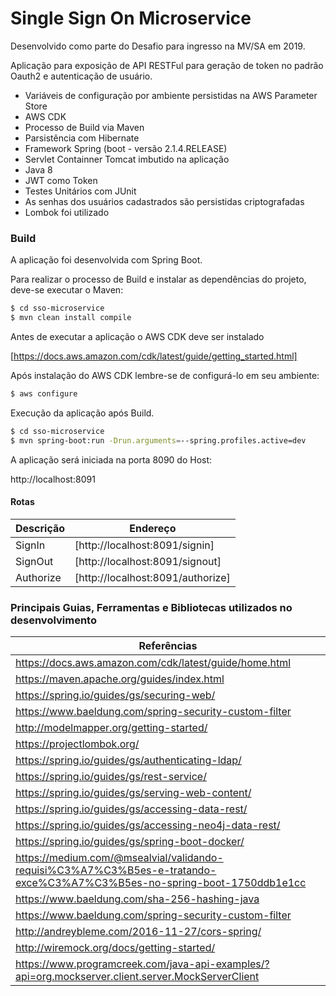 # Single Sign On Microservice

Desenvolvido como parte do Desafio para ingresso na MV/SA em 2019.

Aplicação para exposição de API RESTFul para geração de token no padrão Oauth2 e autenticação de usuário.

  - Variáveis de configuração por ambiente persistidas na AWS Parameter Store
  - AWS CDK
  - Processo de Build via Maven
  - Parsistência com Hibernate
  - Framework Spring (boot - versão 2.1.4.RELEASE)
  - Servlet Containner Tomcat imbutido na aplicação
  - Java 8
  - JWT como Token
  - Testes Unitários com JUnit
  - As senhas dos usuários cadastrados são persistidas criptografadas
  - Lombok foi utilizado

### Build

A aplicação foi desenvolvida com Spring Boot.

Para realizar o processo de Build e instalar as dependências do projeto, deve-se executar o Maven:

```sh
$ cd sso-microservice
$ mvn clean install compile
```
Antes de executar a aplicação o AWS CDK deve ser instalado

[https://docs.aws.amazon.com/cdk/latest/guide/getting_started.html]

Após instalação do AWS CDK lembre-se de configurá-lo em seu ambiente:

```sh
$ aws configure
```

Execução da aplicação após Build.

```sh
$ cd sso-microservice
$ mvn spring-boot:run -Drun.arguments=--spring.profiles.active=dev
```
A aplicação será iniciada na porta 8090 do Host:

http://localhost:8091

#### Rotas

| Descrição | Endereço 							|
| --------- | --------------------------------	|
| SignIn    | [http://localhost:8091/signin] 	|
| SignOut   | [http://localhost:8091/signout] 	|
| Authorize | [http://localhost:8091/authorize] |

### Principais Guias, Ferramentas e Bibliotecas utilizados no desenvolvimento	

| Referências |
| ------ |
| https://docs.aws.amazon.com/cdk/latest/guide/home.html |
| https://maven.apache.org/guides/index.html |
| https://spring.io/guides/gs/securing-web/ 
| https://www.baeldung.com/spring-security-custom-filter |
| http://modelmapper.org/getting-started/ |
| https://projectlombok.org/ |
| https://spring.io/guides/gs/authenticating-ldap/ |
| https://spring.io/guides/gs/rest-service/ |
| https://spring.io/guides/gs/serving-web-content/ |
| https://spring.io/guides/gs/accessing-data-rest/ | 
| https://spring.io/guides/gs/accessing-neo4j-data-rest/ |
| https://spring.io/guides/gs/spring-boot-docker/ |
| https://medium.com/@msealvial/validando-requisi%C3%A7%C3%B5es-e-tratando-exce%C3%A7%C3%B5es-no-spring-boot-1750ddb1e1cc |
| https://www.baeldung.com/sha-256-hashing-java |
| https://www.baeldung.com/spring-security-custom-filter |
| http://andreybleme.com/2016-11-27/cors-spring/ |
| http://wiremock.org/docs/getting-started/ |
| https://www.programcreek.com/java-api-examples/?api=org.mockserver.client.server.MockServerClient |

